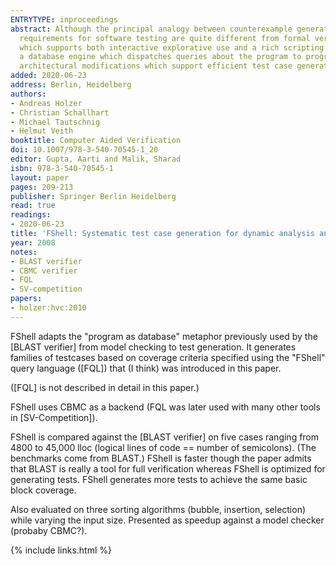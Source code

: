 ```yaml
---
ENTRYTYPE: inproceedings
abstract: Although the principal analogy between counterexample generation and white box testing has been repeatedly addressed, the usage patterns and performance
  requirements for software testing are quite different from formal verification. Our tool FShell provides a versatile testing environment for C programs
  which supports both interactive explorative use and a rich scripting language. More than a frontend for software model checkers, FShell is designed as
  a database engine which dispatches queries about the program to program analysis tools. We report on the integration of CBMC into FShell and describe
  architectural modifications which support efficient test case generation.
added: 2020-06-23
address: Berlin, Heidelberg
authors:
- Andreas Holzer
- Christian Schallhart
- Michael Tautschnig
- Helmut Veith
booktitle: Computer Aided Verification
doi: 10.1007/978-3-540-70545-1_20
editor: Gupta, Aarti and Malik, Sharad
isbn: 978-3-540-70545-1
layout: paper
pages: 209-213
publisher: Springer Berlin Heidelberg
read: true
readings:
- 2020-06-23
title: 'FShell: Systematic test case generation for dynamic analysis and measurement'
year: 2008
notes:
- BLAST verifier
- CBMC verifier
- FQL
- SV-competition
papers:
- holzer:hvc:2010
---
```


FShell adapts the "program as database" metaphor previously used by the [BLAST
verifier] from model checking to test generation.
It generates families of testcases based on coverage criteria
specified using the "FShell" query language ([FQL]) that (I think) was introduced
in this paper.

([FQL] is not described in detail in this paper.)

FShell uses CBMC as a backend (FQL was later used with many other tools in
[SV-Competition]).

FShell is compared against the [BLAST verifier] on five cases ranging from
4800 to 45,000 lloc (logical lines of code == number of semicolons).
(The benchmarks come from BLAST.)
FShell is faster though the paper admits that BLAST
is really a tool for full verification whereas FShell is optimized for
generating tests.
FShell generates more tests to achieve the same basic block coverage.

Also evaluated on three sorting algorithms (bubble, insertion, selection)
while varying the input size. Presented as speedup against a model checker
(probaby CBMC?).

{% include links.html %}
